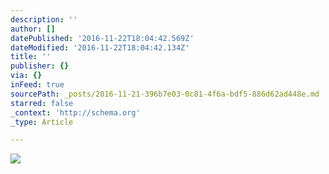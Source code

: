 ```yaml
---
description: ''
author: []
datePublished: '2016-11-22T18:04:42.569Z'
dateModified: '2016-11-22T18:04:42.134Z'
title: ''
publisher: {}
via: {}
inFeed: true
sourcePath: _posts/2016-11-21-396b7e03-0c81-4f6a-bdf5-886d62ad448e.md
starred: false
_context: 'http://schema.org'
_type: Article

---
```

![](https://the-grid-user-content.s3-us-west-2.amazonaws.com/f50e6ac3-caaa-4428-a7f0-0a814c7296d7.jpg)